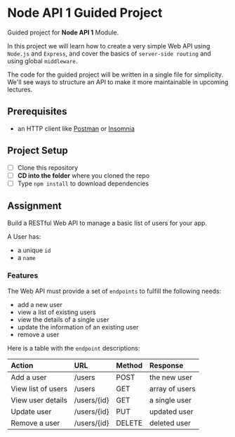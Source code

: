 # Node API 1 Guided Project

Guided project for **Node API 1** Module.

In this project we will learn how to create a very simple Web API using `Node.js` and `Express`, and cover the basics of `server-side routing` and using global `middleware`.

The code for the guided project will be written in a single file for simplicity. We'll see ways to structure an API to make it more maintainable in upcoming lectures.

## Prerequisites

- an HTTP client like [Postman](https://www.getpostman.com/downloads/) or [Insomnia](https://insomnia.rest/download/)

## Project Setup

- [ ] Clone this repository
- [ ] **CD into the folder** where you cloned the repo
- [ ] Type `npm install` to download dependencies

## Assignment

Build a RESTful Web API to manage a basic list of users for your app.

A User has:

- a unique `id`
- a `name`

### Features

The Web API must provide a set of `endpoints` to fulfill the following needs:

- add a new user
- view a list of existing users
- view the details of a single user
- update the information of an existing user
- remove a user

Here is a table with the `endpoint` descriptions:

| Action                | URL                | Method | Response          |
| :-------------------- | :----------------- | :----- | :---------------- |
| Add a user            | /users             | POST   | the new user      |
| View list of users    | /users             | GET    | array of users    |
| View user details     | /users/{id}        | GET    | a single user     |
| Update user           | /users/{id}        | PUT    | updated user      |
| Remove a user         | /users/{id}        | DELETE | deleted user      |

